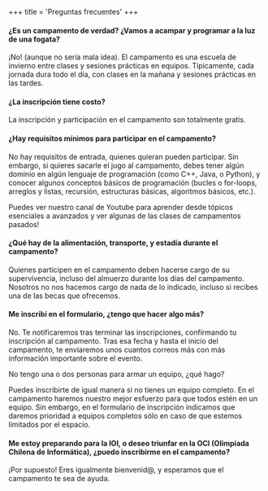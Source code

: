 +++
title = 'Preguntas frecuentes'
+++

#### **¿Es un campamento de verdad? ¿Vamos a acampar y programar a la luz de una fogata?**

¡No! (aunque no sería mala idea). El campamento es una escuela de invierno entre clases y sesiones prácticas en equipos. Típicamente, cada jornada dura todo el día, con clases en la mañana y sesiones prácticas en las tardes.

#### **¿La inscripción tiene costo?**

La inscripción y participación en el campamento son totalmente gratis.

#### **¿Hay requisitos mínimos para participar en el campamento?**

No hay requisitos de entrada, quienes quieran pueden participar. Sin embargo, si quieres sacarle el jugo al campamento, debes tener algún dominio en algún lenguaje de programación (como C++, Java, o Python), y conocer algunos conceptos básicos de programación (bucles o for-loops, arreglos y listas, recursión, estructuras básicas, algoritmos básicos, etc.).

Puedes ver nuestro canal de Youtube para aprender desde tópicos esenciales a avanzados y ver algunas de las clases de campamentos pasados!

#### **¿Qué hay de la alimentación, transporte, y estadía durante el campamento?**

Quienes participen en el campamento deben hacerse cargo de su supervivencia, incluso del almuerzo durante los días del campamento. Nosotros no nos hacemos cargo de nada de lo indicado, incluso si recibes una de las becas que ofrecemos.

#### **Me inscribí en el formulario, ¿tengo que hacer algo más?**

No. Te notificaremos tras terminar las inscripciones, confirmando tu inscripción al campamento. Tras esa fecha y hasta el inicio del campamento, te enviaremos unos cuantos correos más con más información importante sobre el evento.

No tengo una o dos personas para armar un equipo, ¿qué hago?

Puedes inscribirte de igual manera si no tienes un equipo completo. En el campamento haremos nuestro mejor esfuerzo para que todos estén en un equipo. Sin embargo, en el formulario de inscripción indicamos que daremos prioridad a equipos completos sólo en caso de que estemos limitados por el espacio.

#### **Me estoy preparando para la IOI, o deseo triunfar en la OCI (Olimpiada Chilena de Informática), ¿puedo inscribirme en el campamento?**

¡Por supuesto! Eres igualmente bienvenid@, y esperamos que el campamento te sea de ayuda.
